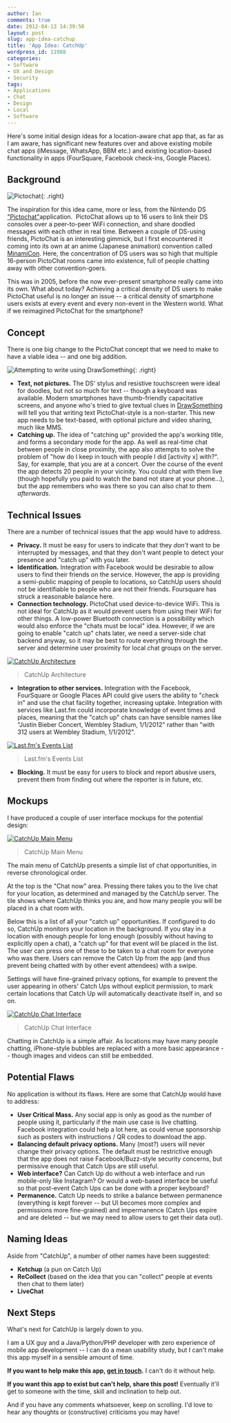 ```yaml
---
author: Ian
comments: true
date: 2012-04-13 14:39:56
layout: post
slug: app-idea-catchup
title: 'App Idea: CatchUp'
wordpress_id: 11988
categories:
- Software
- UX and Design
- Security
tags:
- Applications
- Chat
- Design
- Local
- Software
---
```


Here's some initial design ideas for a location-aware chat app that, as far as I am aware, has significant new features over and above existing mobile chat apps (iMessage, WhatsApp, BBM etc.) and existing location-based functionality in apps (FourSquare, Facebook check-ins, Google Places).

## Background

![Pictochat](https://upload.wikimedia.org/wikipedia/en/0/03/Pictochat.png){: .right}

The inspiration for this idea came, more or less, from the Nintendo DS ["Pictochat"](https://en.wikipedia.org/wiki/PictoChat)application.  PictoChat allows up to 16 users to link their DS consoles over a peer-to-peer WiFi connection, and share doodled messages with each other in real time.  Between a couple of DS-using friends, PictoChat is an interesting gimmick, but I first encountered it coming into its own at an anime (Japanese animation) convention called [MinamiCon](http://www.minamicon.org.uk/).  Here, the concentration of DS users was so high that multiple 16-person PictoChat rooms came into existence, full of people chatting away with other convention-goers.

This was in 2005, before the now ever-present smartphone really came into its own.  What about today?  Achieving a critical density of DS users to make PictoChat useful is no longer an issue -- a critical density of smartphone users exists at every event and every non-event in the Western world.  What if we reimagined PictoChat for the smartphone?

## Concept

There is one big change to the PictoChat concept that we need to make to have a viable idea -- and one big addition.

![Attempting to write using DrawSomething](/img/blog/2012/04/IMG_8830.jpg){: .right}
	
  * **Text, not pictures.**  The DS' stylus and resistive touchscreen were ideal for doodles, but not so much for text -- though a keyboard was available.  Modern smartphones have thumb-friendly capacitative screens, and anyone who's tried to give textual clues in [DrawSomething](http://www.omgpop.com/drawsomething) will tell you that writing text PictoChat-style is a non-starter.  This new app needs to be text-based, with optional picture and video sharing, much like MMS.
  * **Catching up.**  The idea of "catching up" provided the app's working title, and forms a secondary mode for the app.  As well as real-time chat between people in close proximity, the app also attempts to solve the problem of "how do I keep in touch with people I did [activity x] with?".  Say, for example, that you are at a concert.  Over the course of the event the app detects 20 people in your vicinity.  You could chat with them live (though hopefully you paid to watch the band not stare at your phone...), but the app remembers who was there so you can also chat to them _afterwards_.

## Technical Issues

There are a number of technical issues that the app would have to address.

  * **Privacy.** It must be easy for users to indicate that they _don't_ want to be interrupted by messages, and that they don't want people to detect your presence and "catch up" with you later.
  * **Identification.** Integration with Facebook would be desirable to allow users to find their friends on the service.  However, the app is providing a semi-public mapping of people to locations, so CatchUp users should not be identifiable to people who are not their friends.  Foursquare has struck a reasonable balance here.
  * **Connection technology.** PictoChat used device-to-device WiFi. This is not ideal for CatchUp as it would prevent users from using their WiFi for other things.  A low-power Bluetooth connection is a possibility which would also enforce the "chats must be local" idea. However, if we are going to enable "catch up" chats later, we need a server-side chat backend anyway, so it may be best to route everything through the server and determine user proximity for local chat groups on the server.  

[![CatchUp Architecture](/img/blog/2012/04/CatchUp-Arch.png)](/blog/2012/04/CatchUp-Arch.png)

> CatchUp Architecture
	
  * **Integration to other services.** Integration with the Facebook, FourSquare or Google Places API could give users the ability to "check in" and use the chat facility together, increasing uptake.  Integration with services like Last.fm could incorporate knowledge of event times and places, meaning that the "catch up" chats can have sensible names like "Justin Bieber Concert, Wembley Stadium, 1/1/2012" rather than "with 312 users at Wembley Stadium, 1/1/2012".  

[![Last.fm's Events List](/img/blog/2012/04/lastfm-events.png)](/blog/2012/04/lastfm-events.png)

> Last.fm's Events List
	
  * **Blocking.** It must be easy for users to block and report abusive users, prevent them from finding out where the reporter is in future, etc.

## Mockups

I have produced a couple of user interface mockups for the potential design:

[![CatchUp Main Menu](/img/blog/2012/04/5.-CatchUp-2.png)](/blog/2012/04/5.-CatchUp-2.png)

> CatchUp Main Menu

The main menu of CatchUp presents a simple list of chat opportunities, in reverse chronological order.

At the top is the "Chat now" area.  Pressing there takes you to the live chat for your location, as determined and managed by the CatchUp server.  The tile shows where CatchUp thinks you are, and how many people you will be placed in a chat room with.

Below this is a list of all your "catch up" opportunities.  If configured to do so, CatchUp monitors your location in the background.  If you stay in a location with enough people for long enough (possibly without having to explicitly open a chat), a "catch up" for that event will be placed in the list.  The user can press one of these to be taken to a chat room for everyone who was there.  Users can remove the Catch Up from the app (and thus prevent being chatted with by other event attendees) with a swipe.

Settings will have fine-grained privacy options, for example to prevent the user appearing in others' Catch Ups without explicit permission, to mark certain locations that Catch Up will automatically deactivate itself in, and so on.

[![CatchUp Chat Interface](/img/blog/2012/04/4.-CatchUp-1.png)](/blog/2012/04/4.-CatchUp-1.png)

> CatchUp Chat Interface

Chatting in CatchUp is a simple affair.  As locations may have many people chatting, iPhone-style bubbles are replaced with a more basic appearance -- though images and videos can still be embedded.

## Potential Flaws

No application is without its flaws.  Here are some that CatchUp would have to address:
	
  * **User Critical Mass.** Any social app is only as good as the number of people using it, particularly if the main use case is live chatting.  Facebook integration could help a lot here, as could venue sponsorship such as posters with instructions / QR codes to download the app.
  * **Balancing default privacy options.** Many (most?) users will never change their privacy options. The default must be restrictive enough that the app does not raise Facebook/Buzz-style security concerns, but permissive enough that Catch Ups are still useful.
  * **Web interface?** Can Catch Up do without a web interface and run mobile-only like Instagram?  Or would a web-based interface be useful so that post-event Catch Ups can be done with a proper keyboard?
  * **Permanence.** Catch Up needs to strike a balance between permanence (everything is kept forever -- but UI becomes more complex and permissions more fine-grained) and impermanence (Catch Ups expire and are deleted -- but we may need to allow users to get their data out).

## Naming Ideas

Aside from "CatchUp", a number of other names have been suggested:
	
  * **Ketchup** (a pun on Catch Up)
  * **ReCollect** (based on the idea that you can "collect" people at events then chat to them later)
  * **LiveChat**

## Next Steps

What's next for CatchUp is largely down to you.

I am a UX guy and a Java/Python/PHP developer with zero experience of mobile app development -- I can do a mean usability study, but I can't make this app myself in a sensible amount of time.

**If you want to help make this app, [get in touch](mailto:ian@ianrenton.com).**  I can't do it without help.

**If you want this app to exist but can't help, share this post!**  Eventually it'll get to someone with the time, skill and inclination to help out.

And if you have any comments whatsoever, keep on scrolling.  I'd love to hear any thoughts or (constructive) criticisms you may have!
